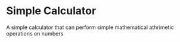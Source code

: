 # Simple Calculator
 A simple calculator that can perform simple mathematical athrimetic operations on numbers
